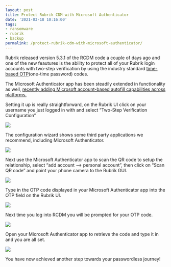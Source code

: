 ```yaml
---
layout: post
title: Protect Rubrik CDM with Microsoft Authenticator
date: '2021-03-18 10:16:00'
tags:
- ransomware
- rubrik
- backup
permalink: /protect-rubrik-cdm-with-microsoft-authenticator/
---
```


Rubrik released version 5.3.1 of the RCDM code a couple of days ago and one of the new feautures is the ability to protect all of your Rubrik login accounts with two-step verification by using the industry standard [time-based OTP](https://en.wikipedia.org/wiki/Time-based_One-Time_Password)(one-time password) codes.

The Microsoft Authenticator app has been steadily extended in functionality as well, [recently adding Microsoft account-based autofill capabilities across platforms.](https://www.thurrott.com/mobile/245091/microsoft-authenticator-gains-password-management-and-autofill-capabilities)

Setting it up is really straightforward, on the Rubrik UI click on your username you just logged in with and select “Two-Step Verification Configuration”

<img src="/assets/img/auth0.png">

The configuration wizard shows some third party applications we recommend, including Microsoft Authenticator.

<img src="/assets/img/auth1.png">

Next use the Microsoft Authenticator app to scan the QR code to setup the relationship, select “add account –\> personal account”, then click on “Scan QR code” and point your phone camera to the Rubrik GUI.

<img src="/assets/img/IMG_1342.png">

Type in the OTP code displayed in your Microsoft Authenticator app into the OTP field on the Rubrik UI.

<img src="/assets/img/auth2.png">

Next time you log into RCDM you will be prompted for your OTP code.

<img src="/assets/img/auth6.png">

Open your Microsoft Authenticator app to retrieve the code and type it in and you are all set.

<img src="/assets/img/IMG_1344.png">

You have now achieved another step towards your passwordless journey!

